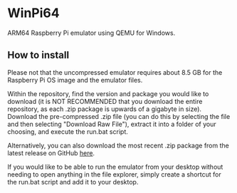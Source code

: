 # WinPi64
 ARM64 Raspberry Pi emulator using QEMU for Windows.

## How to install
Please not that the uncompressed emulator requires about 8.5 GB for the Raspberry Pi OS image and the emulator files.

Within the repository, find the version and package you would like to download (it is NOT RECOMMENDED that you download the entire repository, as each .zip package is upwards of a gigabyte in size).
Download the pre-compressed .zip file (you can do this by selecting the file and then selecting "Download Raw File"), extract it into a folder of your choosing, and execute the run.bat script. 

Alternatively, you can also download the most recent .zip package from the latest release on GitHub [here](https://github.com/Xachaeus/WinPi64/releases/tag/v0.1.0-beta).

If you would like to be able to run the emulator from your desktop without needing to open anything in the file explorer, simply create a shortcut for the run.bat script and add it to your desktop.
